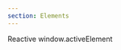 ```yaml
---
section: Elements
---
```


Reactive window.activeElement

<script lang="ts">
	import Example from './example.svelte';

</script>

<Example />
